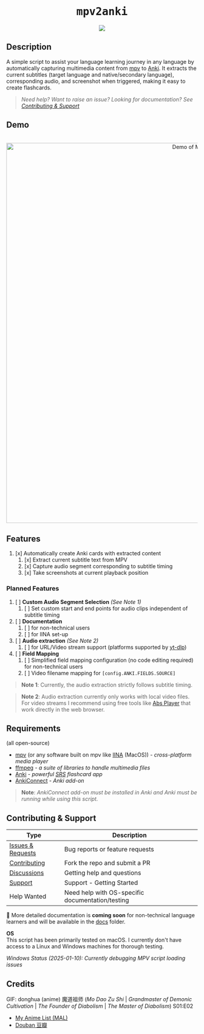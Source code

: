 <div align="center">
   <h1 style="font-family: monospace;">mpv2anki</h1>
   <a href="https://github.com/alyssabedard/mpv2anki/releases"><img src="https://img.shields.io/github/v/release/alyssabedard/mpv2anki?style=for-the-badge&labelColor=%231C1C1C&color=%23A692E3&logo=github" /></a>
</div>

## Description
A simple script to assist your language learning journey in any language by automatically capturing multimedia content from [mpv](https://mpv.io/) to [Anki](https://apps.ankiweb.net/).
It extracts the current subtitles (target language and native/secondary language), corresponding audio,
and screenshot when triggered, making it easy to create flashcards.


> _Need help? Want to raise an issue? Looking for documentation? See [Contributing & Support](#contributing--support)_


## Demo
<div align="center"><br>
   <img src="docs/screenshots/demo.gif" width="1000" alt="Demo of MPV to Anki"/>
</div>


## Features

1. [x] Automatically create Anki cards with extracted content
   1. [x] Extract current subtitle text from MPV
   2. [x] Capture audio segment corresponding to subtitle timing
   3. [x] Take screenshots at current playback position


### Planned Features

1. [ ] **Custom Audio Segment Selection** _(See Note 1)_
   1. [ ] Set custom start and end points for audio clips independent of subtitle timing
2. [ ] **Documentation**
   1. [ ] for non-technical users
   2. [ ] for IINA set-up
3. [ ] **Audio extraction** _(See Note 2)_
   1. [ ] for URL/Video stream support (platforms supported by [yt-dlp](https://github.com/yt-dlp/yt-dlp))
4. [ ] **Field Mapping**
   1. [ ] Simplified field mapping configuration (no code editing required) for non-technical users
   2. [ ] Video filename mapping for `[config.ANKI.FIELDS.SOURCE]`


> **Note 1**: Currently, the audio extraction strictly follows subtitle
> timing.

> **Note 2**: Audio extraction currently only works with local video files.
> For video streams I recommend using free tools like [Abs Player](https://chromewebstore.google.com/detail/asbplayer-language-learni/hkledmpjpaehamkiehglnbelcpdflcab)
> that work directly in the web browser.

## Requirements
(all open-source)
- [mpv](https://mpv.io/) (or any software built on mpv like [IINA](https://iina.io/) (MacOS)) - _cross-platform media player_
- [ffmpeg](https://ffmpeg.org/) - _a suite of libraries to handle multimedia files_
- [Anki](https://apps.ankiweb.net/) - _powerful [SRS](https://en.wikipedia.org/wiki/Spaced_repetition) flashcard app_
- [AnkiConnect](https://ankiweb.net/shared/info/2055492159) - _Anki add-on_

> **Note**: _AnkiConnect add-on must be installed in Anki and Anki must be running while using this script._


## Contributing & Support

| Type                                                                 | Description                                      |
|----------------------------------------------------------------------|--------------------------------------------------|
| [Issues & Requests](https://github.com/alyssabedard/mpv2anki/issues) | Bug reports or feature requests                  | 
| [Contributing](.github/CONTRIBUTING.md)                              | Fork the repo and submit a PR                    |
| [Discussions](https://github.com/alyssabedard/mpv2anki/discussions)  | Getting help and questions                       |
| [Support](.github/SUPPORT.md)                                        | Support - Getting Started                        |
| Help Wanted                                                          | Need help with OS-specific documentation/testing |

🚧 More detailed documentation is **coming soon** for non-technical language learners and will be available in the [docs](docs) folder.

**OS**  
This script has been primarily tested on macOS.  I currently don't have access to a Linux and Windows machines for thorough testing.

_Windows Status (2025-01-10): Currently debugging MPV script loading issues_

## Credits
GIF: donghua (anime) 魔道祖师 (_Mo Dao Zu Shi_  |  _Grandmaster of Demonic Cultivation_  |  _The Founder of Diabolism_  |  _The Master of Diabolism_) S01:E02
- [My Anime List (MAL)](https://myanimelist.net/anime/37208/Mo_Dao_Zu_Shi)
- [Douban 豆瓣](https://movie.douban.com/subject/27015848/)

